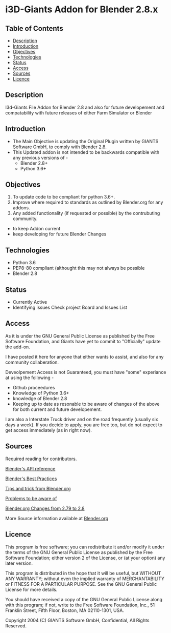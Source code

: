 # i3D-Giants Addon for Blender 2.8.x

## Table of Contents
* [Description](#description)
* [Introduction](#introduction)
* [Objectives](#objectives)
* [Technologies](#technologies)
* [Status](#status)
* [Access](#access)
* [Sources](#sources)
* [Licence](#licence)

## Description
I3d-Giants File Addon for Blender 2.8 and also for future developement and compatability 
with future releases of either Farm Simulator or Blender

## Introduction
* The Main Objective is updating the Original Plugin written by GIANTS Software GmbH, to comply with Blender 2.8.
* This Updated addon is not intended to be backwards compatible with any previous versions of - 
  - Blender 2.8+
  - Python 3.6+

## Objectives
1. To update code to be compliant for python 3.6+.
2. Improve where required to standards as outlined by Blender.org for any addons.
3. Any added functionality (if requested or possible) by the contrubuting community.

- to keep Addon current
- keep developing for future Blender Changes

## Technologies
- Python 3.6
- PEP8-80 compliant (althought this may not always be possible
- Blender 2.8

## Status
- Currently Active
- Identifying issues  Check project Board and Issues List


## Access
As it is under the GNU General Public License as published by the Free Software Foundation, and Giants have yet to commit to
"Officially" update the add-on.

I have posted it here for anyone that either wants to assist, and also for any community collaberation. 

Deveolpement Access is not Guaranteed, you must have "some" experiance at using  the following -

- Github proceedures
- Knowledge of Python 3.6+
- knowledge of Blender 2.8
- Keeping up to date as resonable to be aware of changes of the above for both current and future developement.

I am also a Interstate Truck driver and on the road frequently (usually six days a week).
If you decide to apply, you are free too, but do not expect to get access immediately (as in right now).

## Sources
 Required reading for contributors.
 
[Blender's API reference](https://docs.blender.org/api/current/info_api_reference.html)

[Blender's Best Practices](https://docs.blender.org/api/current/info_best_practice.html)

[Tips and trick from Blender.org](https://docs.blender.org/api/current/info_tips_and_tricks.html)

[Problems to be aware of](https://docs.blender.org/api/current/info_gotcha.html)

[Blender.org Changes from 2.79 to 2.8](https://docs.blender.org/api/current/change_log.html)

More Source information available at [Blender.org](https://docs.blender.org/api/current/index.html)

## Licence

This program is free software; you can redistribute it and/or modify it under the terms of the GNU General Public License as published by the Free Software Foundation; either version 2 of the License, or (at your option) any later version.

This program is distributed in the hope that it will be useful, but WITHOUT ANY WARRANTY; without even the implied warranty of MERCHANTABILITY or FITNESS FOR A PARTICULAR PURPOSE. See the GNU General Public License for more details.

You should have received a copy of the GNU General Public License along with this program; if not, write to the Free Software Foundation, Inc., 51 Franklin Street, Fifth Floor, Boston, MA 02110-1301, USA.

Copyright 2004 (C) GIANTS Software GmbH, Confidential, All Rights Reserved.
